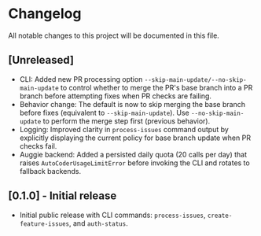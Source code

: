 # Changelog

All notable changes to this project will be documented in this file.

## [Unreleased]
- CLI: Added new PR processing option `--skip-main-update/--no-skip-main-update` to control whether to merge the PR's base branch into a PR branch before attempting fixes when PR checks are failing.
- Behavior change: The default is now to skip merging the base branch before fixes (equivalent to `--skip-main-update`). Use `--no-skip-main-update` to perform the merge step first (previous behavior).
- Logging: Improved clarity in `process-issues` command output by explicitly displaying the current policy for base branch update when PR checks fail.
- Auggie backend: Added a persisted daily quota (20 calls per day) that raises `AutoCoderUsageLimitError` before invoking the CLI and rotates to fallback backends.

## [0.1.0] - Initial release
- Initial public release with CLI commands: `process-issues`, `create-feature-issues`, and `auth-status`.

